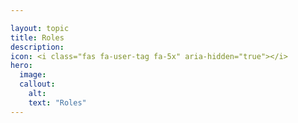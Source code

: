 ```yaml
---

layout: topic
title: Roles
description:
icon: <i class="fas fa-user-tag fa-5x" aria-hidden="true"></i>
hero:
  image: 
  callout:
    alt:
    text: "Roles"
---
```

